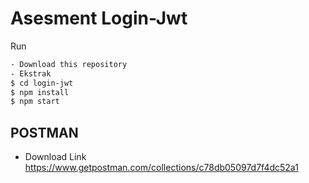 # Asesment Login-Jwt
Run

```sh
- Download this repository
- Ekstrak
$ cd login-jwt
$ npm install
$ npm start
```
## POSTMAN
- Download Link
https://www.getpostman.com/collections/c78db05097d7f4dc52a1

